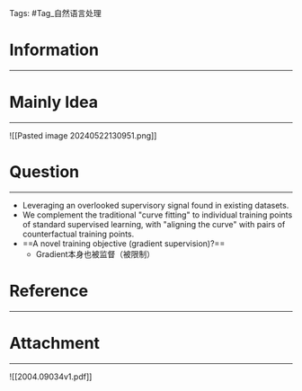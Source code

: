 Tags: #Tag_自然语言处理 
# Information
---


# Mainly Idea
---
![[Pasted image 20240522130951.png]]

# Question
---
- Leveraging an overlooked supervisory signal found in existing datasets.
- We complement the traditional "curve fitting" to individual training points of standard supervised learning, with "aligning the curve" with pairs of counterfactual training points.
- ==A novel training objective (gradient supervision)?==
	- Gradient本身也被监督（被限制）

# Reference
---


# Attachment
---
![[2004.09034v1.pdf]]